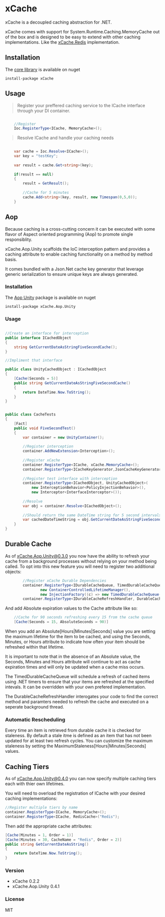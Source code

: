 # xCache

xCache is a decoupled caching abstraction for .NET. 

xCache comes with support for System.Runtime.Caching.MemoryCache out of the box and is designed to be easy to extend with other caching implementations. Like the [xCache.Redis] implementation.

## Installation

The [core library] is available on nuget 

`install-package xCache`

## Usage

> Register your preffered caching service to the ICache interface through your DI container.

```csharp

	//Register
	Ioc.RegisterType<ICache, MemoryCache>();

```

> Resolve ICache and handle your caching needs

```csharp
	
	var cache = Ioc.Resolve<ICache>();
	var key = "testKey";
	
	var result = cache.Get<string>(key);
	
	if(result == null)
	{
		result = GetResult();
		
		//Cache for 5 minutes
		cache.Add<string>(key, result, new Timespan(0,5,0));
	}
```

## Aop

Because caching is a cross-cutting concern it can be executed with some flavor of Aspect oriented programming (Aop) to promote single responsiblity. 

xCache.Aop.Unity scaffolds the IoC interception pattern and provides a caching attribute to enable caching functionality on a method by method basis.

It comes bundled with a Json.Net cache key generator that leverage generic serialization to ensure unique keys are always generated.

### Installation

The [Aop Unity] package is available on nuget 

`install-package xCache.Aop.Unity`

### Usage

```csharp

//Create an interface for interception
public interface ICachedObject
{
    string GetCurrentDateAsStringFiveSecondCache();
}

//Impliment that interface

public class UnityCachedObject : ICachedObject
{
    [Cache(Seconds = 5)]
    public string GetCurrentDateAsStringFiveSecondCache()
    {
        return DateTime.Now.ToString();
    }
}

```

```csharp

public class CacheTests 
{
	[Fact]
	public void FiveSecondTest()
	{
		var container = new UnityContainer();
		
		//Register interception
		container.AddNewExtension<Interception>();
		
		//Register xCache
		container.RegisterType<ICache, xCache.MemoryCache>();
		container.RegisterType<ICacheKeyGenerator,JsonCacheKeyGenerator>();
		
		//Register test interface with interception
		container.RegisterType<ICachedObject, UnityCachedObject>(
		    new InterceptionBehavior<PolicyInjectionBehavior>(),
		    new Interceptor<InterfaceInterceptor>());
		
		//Resolve
		var obj = container.Resolve<ICachedObject>();
		
		//Should return the same DateTime string for 5 second intervals
		var cachedDateTimeString = obj.GetCurrentDateAsStringFiveSecondCache();
	}
}

```

## Durable Cache

As of xCache.Aop.Unity@0.3.0 you now have the ability to refresh your cache from a background processes without relying on your method being called. To opt into this new feature you will need to register two additional objects:

```csharp
		//Register xCache Durable Dependencies
		container.RegisterType<IDurableCacheQueue, TimedDurableCacheQueue>(
                new ContainerControlledLifetimeManager(),
                new InjectionFactory((c) => new TimedDurableCacheQueue(c.Resolve<IDurableCacheRefreshHandler>(), new TimeSpan(0,0,30))));
		container.RegisterType<IDurableCacheRefreshHandler, DurableCacheRefreshHandler>();
```
And add Absolute expiration values to the Cache attribute like so:

```csharp
	//Cache for 90 seconds refreshing every 15 from the cache queue
	[Cache(Seconds = 15, AbsoluteSeconds = 90)]
```

When you add an Absolute[Hours|Minutes|Seconds] value you are setting the maximum lifetime for the item to be cached, and using the Seconds, Minutes, or Hours attribute to indicate how often your item should be refreshed within that lifetime.

It is important to note that in the absence of an Absolute value, the Seconds, Minutes and Hours attribute will continue to act as cache expiration times and will only be updated when a cache miss occurs.

The TimedDurableCacheQueue will schedule a refresh of cached items using .NET timers to ensure that your items are refreshed at the specified intevals. It can be overridden with your own prefered implementation.

The DurableCacheRefreshHandler interogates your code to find the correct method and paramters needed to refresh the cache and executed on a seperate background thread.

### Automatic Rescheduling

Every time an item is retrieved from durable cache it is checked for staleness. By default a stale itme is defined as an item that has not been updated for at least two refresh cycles. You can customize the maximum staleness by setting the MaximumStaleness[Hours|Minutes|Seconds] values.

## Caching Tiers
As of xCache.Aop.Unity@0.4.0 you can now specify multiple caching tiers each with thier own lifetimes.

You will need to overload the registration of ICache with your desired caching implementations:

```csharp
//Register multiple tiers by name
container.RegisterType<ICache, MemoryCache>();
container.RegisterType<ICache, RedisCache>("Redis");
```

Then add the appropriate cache attributes:

```csharp
[Cache(Minutes = 1, Order = 1)]
[Cache(Minutes = 30, CacheName = "Redis", Order = 2)]
public string GetCurrentDateAsString()
{
	return DateTime.Now.ToString();
}
```

### Version
* xCache 0.2.2
* xCache.Aop.Unity 0.4.1

### License
MIT

[core library]:https://www.nuget.org/packages/xCache/
[Aop Unity]:https://www.nuget.org/packages/xCache.Aop.Unity/
[xCache.Redis]:https://github.com/Jarlotee/xCache.Redis
